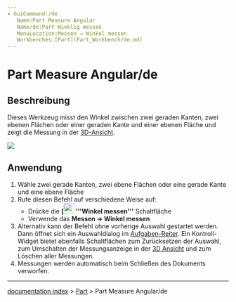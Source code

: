 ```yaml
---
- GuiCommand:/de
   Name:Part Measure Angular
   Name/de:Part Winklig messen
   MenuLocation:Messen → Winkel messen‏‎
   Workbenches:[Part](Part_Workbench/de.md)
---
```


# Part Measure Angular/de

## Beschreibung

Dieses Werkzeug misst den Winkel zwischen zwei geraden Kanten, zwei ebenen Flächen oder einer geraden Kante und einer ebenen Fläche und zeigt die Messung in der [3D-Ansicht](3D_view/de.md).

![](images/MeasureAngular1.PNG )

## Anwendung

1.  Wähle zwei gerade Kanten, zwei ebene Flächen oder eine gerade Kante und eine ebene Fläche
2.  Rufe diesen Befehl auf verschiedene Weise auf:
    -   Drücke die **[<img src=images/Part_Measure_Angular.svg style="width:24px"> '''Winkel messen'''** Schaltfläche
    -   Verwende das **Messen → Winkel messen**
3.  Alternativ kann der Befehl ohne vorherige Auswahl gestartet werden. Dann öffnet sich ein Auswahldialog im [Aufgaben-Reiter](Task_panel/de.md). Ein Kontroll-Widget bietet ebenfalls Schaltflächen zum Zurücksetzen der Auswahl, zum Umschalten der Messungsanzeige in der [3D Ansicht](3D_view/de.md) und zum Löschen aller Messungen.
4.  Messungen werden automatisch beim Schließen des Dokuments verworfen.

---
[documentation index](../README.md) > [Part](Part_Workbench.md) > Part Measure Angular/de
